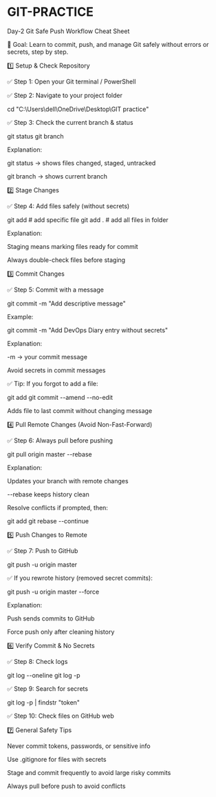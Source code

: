 # GIT-PRACTICE



Day-2 Git Safe Push Workflow Cheat Sheet

🔹 Goal: Learn to commit, push, and manage Git safely without errors or secrets, step by step.

1️⃣ Setup & Check Repository

✅ Step 1: Open your Git terminal / PowerShell

✅ Step 2: Navigate to your project folder

cd "C:\Users\dell\OneDrive\Desktop\GIT practice"


✅ Step 3: Check the current branch & status

git status
git branch


Explanation:

git status → shows files changed, staged, untracked

git branch → shows current branch

2️⃣ Stage Changes

✅ Step 4: Add files safely (without secrets)

git add <filename>        # add specific file
git add .                 # add all files in folder


Explanation:

Staging means marking files ready for commit

Always double-check files before staging

3️⃣ Commit Changes

✅ Step 5: Commit with a message

git commit -m "Add descriptive message"


Example:

git commit -m "Add DevOps Diary entry without secrets"


Explanation:

-m → your commit message

Avoid secrets in commit messages

✅ Tip: If you forgot to add a file:

git add <file>
git commit --amend --no-edit


Adds file to last commit without changing message

4️⃣ Pull Remote Changes (Avoid Non-Fast-Forward)

✅ Step 6: Always pull before pushing

git pull origin master --rebase


Explanation:

Updates your branch with remote changes

--rebase keeps history clean

Resolve conflicts if prompted, then:

git add <resolved-file>
git rebase --continue

5️⃣ Push Changes to Remote

✅ Step 7: Push to GitHub

git push -u origin master


✅ If you rewrote history (removed secret commits):

git push -u origin master --force


Explanation:

Push sends commits to GitHub

Force push only after cleaning history

6️⃣ Verify Commit & No Secrets

✅ Step 8: Check logs

git log --oneline
git log -p


✅ Step 9: Search for secrets

git log -p | findstr "token"


✅ Step 10: Check files on GitHub web

7️⃣ General Safety Tips

Never commit tokens, passwords, or sensitive info

Use .gitignore for files with secrets

Stage and commit frequently to avoid large risky commits

Always pull before push to avoid conflicts
